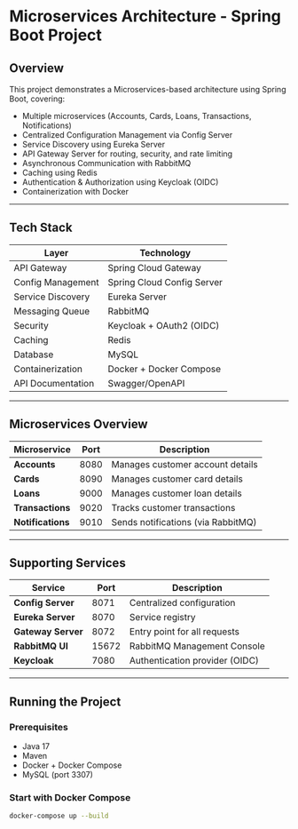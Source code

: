 # Microservices Architecture - Spring Boot Project

## Overview

This project demonstrates a Microservices-based architecture using Spring Boot, covering:

- Multiple microservices (Accounts, Cards, Loans, Transactions, Notifications)
- Centralized Configuration Management via Config Server
- Service Discovery using Eureka Server
- API Gateway Server for routing, security, and rate limiting
- Asynchronous Communication with RabbitMQ
- Caching using Redis
- Authentication & Authorization using Keycloak (OIDC)
- Containerization with Docker

---

## Tech Stack

| Layer              | Technology                |
|--------------------|---------------------------|
| API Gateway        | Spring Cloud Gateway      |
| Config Management  | Spring Cloud Config Server |
| Service Discovery  | Eureka Server             |
| Messaging Queue    | RabbitMQ                  |
| Security           | Keycloak + OAuth2 (OIDC)  |
| Caching            | Redis                     |
| Database           | MySQL                     |
| Containerization   | Docker + Docker Compose   |
| API Documentation  | Swagger/OpenAPI           |

---

## Microservices Overview

| Microservice  | Port | Description                   |
|---------------|------|-------------------------------|
| **Accounts**      | 8080 | Manages customer account details  |
| **Cards**         | 8090 | Manages customer card details     |
| **Loans**         | 9000 | Manages customer loan details     |
| **Transactions**  | 9020 | Tracks customer transactions      |
| **Notifications** | 9010 | Sends notifications (via RabbitMQ)|

---

## Supporting Services

| Service         | Port | Description                    |
|-----------------|------|--------------------------------|
| **Config Server**   | 8071 | Centralized configuration      |
| **Eureka Server**   | 8070 | Service registry               |
| **Gateway Server**  | 8072 | Entry point for all requests   |
| **RabbitMQ UI**     | 15672| RabbitMQ Management Console   |
| **Keycloak**        | 7080 | Authentication provider (OIDC)|

---

## Running the Project

### Prerequisites

- Java 17
- Maven
- Docker + Docker Compose
- MySQL (port 3307)

### Start with Docker Compose

```bash
docker-compose up --build
